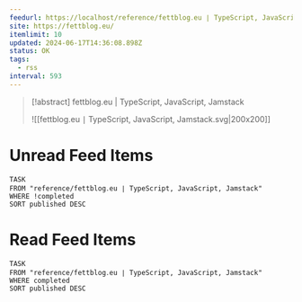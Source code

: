 ```yaml
---
feedurl: https://localhost/reference/fettblog․eu ∣ TypeScript, JavaScript, Jamstack/assets/feed.xml
site: https://fettblog.eu/
itemlimit: 10
updated: 2024-06-17T14:36:08.898Z
status: OK
tags:
  - rss
interval: 593
---
```


> [!abstract] fettblog.eu | TypeScript, JavaScript, Jamstack
> 
>
> ![[fettblog․eu ∣ TypeScript, JavaScript, Jamstack.svg|200x200]]
# Unread Feed Items
~~~dataview
TASK
FROM "reference/fettblog․eu ∣ TypeScript, JavaScript, Jamstack"
WHERE !completed
SORT published DESC
~~~

# Read Feed Items
~~~dataview
TASK
FROM "reference/fettblog․eu ∣ TypeScript, JavaScript, Jamstack"
WHERE completed
SORT published DESC
~~~
